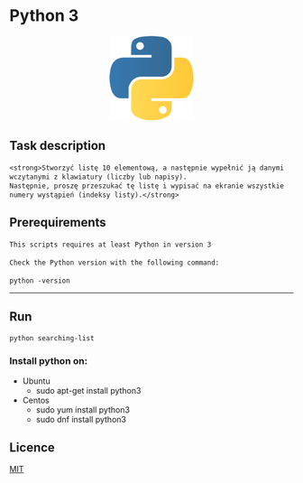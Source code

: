 # Python 3

<p align="center">
    <img width="150" height="150" src="https://raw.githubusercontent.com/docker-library/docs/01c12653951b2fe592c1f93a13b4e289ada0e3a1/python/logo.png" alt="Python logo">
</p>

## Task description
```
<strong>Stworzyć listę 10 elementową, a następnie wypełnić ją danymi wczytanymi z klawiatury (liczby lub napisy).
Następnie, proszę przeszukać tę listę i wypisać na ekranie wszystkie numery wystąpień (indeksy listy).</strong>
```

## Prerequirements
```
This scripts requires at least Python in version 3

Check the Python version with the following command:

python -version
```
---

## Run

```
python searching-list
```

### Install python on:

+ Ubuntu
  * sudo apt-get install python3
+ Centos
  * sudo yum install python3
  * sudo dnf install python3

## Licence
[MIT](https://choosealicense.com/licenses/mit)